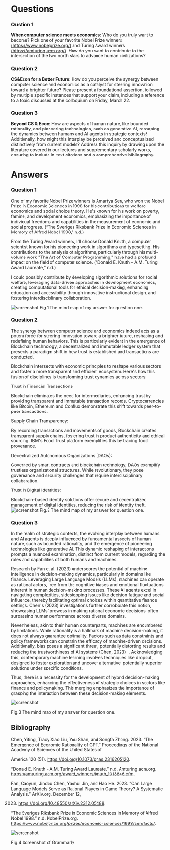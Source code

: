 # Questions

### Qustion 1
**When computer science meets economics**: Who do you truly want to become? Pick one of your favorite Nobel Prize winners [(https://www.nobelprize.org/)](https://www.nobelprize.org/) and Turing Award winners [(https://amturing.acm.org/)](https://amturing.acm.org/). How do you want to contribute to the intersection of the two north stars to advance human civilizations?
### Question 2
**CS&Econ for a Better Future**: How do you perceive the synergy between computer science and economics as a catalyst for steering innovation toward a brighter future? Please present a foundational assertion, followed by multiple specific instances that support your claim, including a reference to a topic discussed at the colloquium on Friday, March 22.
### Question 3
**Beyond CS & Econ**: How are aspects of human nature, like bounded rationality, and pioneering technologies, such as generative AI, reshaping the dynamics between humans and AI agents in strategic contexts? Additionally, how might this interplay be perceived and conceptualized distinctively from current models? Address this inquiry by drawing upon the literature covered in our lectures and supplementary scholarly works, ensuring to include in-text citations and a comprehensive bibliography.

# Answers

### Question 1
One of my favorite Nobel Prize winners is Amartya Sen, who won the Nobel Prize in Economic Sciences in 1998 for his contributions to welfare economics and social choice theory. He's known for his work on poverty, famine, and development economics, emphasizing the importance of individual freedoms and capabilities in the measurement of economic and social progress. (“The Sveriges Riksbank Prize in Economic Sciences in Memory of Alfred Nobel 1998,” n.d.)

From the Turing Award winners, I'll choose Donald Knuth, a computer scientist known for his pioneering work in algorithms and typesetting. His contributions to the analysis of algorithms, particularly through his multi-volume work "The Art of Computer Programming," have had a profound impact on the field of computer science. (“Donald E. Knuth - A.M. Turing Award Laureate,” n.d.)

I could possibly contribute by developing algorithmic solutions for social welfare, leveraging data-driven approaches in development economics, creating computational tools for ethical decision-making, enhancing education and accessibility through innovative instructional design, and fostering interdisciplinary collaboration.

![screenshot](assets/img1.png)
Fig.1 The mind map of my answer for question one.

### Question 2
The synergy between computer science and economics indeed acts as a potent force for steering innovation toward a brighter future, reshaping and redefining human behaviors. This is particularly evident in the emergence of Blockchain technology, a decentralized and immutable ledger system that presents a paradigm shift in how trust is established and transactions are conducted.

Blockchain intersects with economic principles to reshape various sectors and foster a more transparent and efficient ecosystem. Here's how this fusion of disciplines is transforming trust dynamics across sectors:

Trust in Financial Transactions:

Blockchain eliminates the need for intermediaries, enhancing trust by providing transparent and immutable transaction records. Cryptocurrencies like Bitcoin, Ethereum and Conflux demonstrate this shift towards peer-to-peer transactions.

Supply Chain Transparency:

By recording transactions and movements of goods, Blockchain creates transparent supply chains, fostering trust in product authenticity and ethical sourcing. IBM's Food Trust platform exemplifies this by tracing food provenance.

Decentralized Autonomous Organizations (DAOs):

Governed by smart contracts and blockchain technology, DAOs exemplify trustless organizational structures. While revolutionary, they pose governance and security challenges that require interdisciplinary collaboration.

Trust in Digital Identities:

Blockchain-based identity solutions offer secure and decentralized management of digital identities, reducing the risk of identity theft.
![screenshot](assets/img2.png)
Fig.2 The mind map of my answer for question one.

### Question 3
In the realm of strategic contexts, the evolving interplay between humans and AI agents is deeply influenced by fundamental aspects of human nature, such as bounded rationality, and the emergence of pioneering technologies like generative AI. This dynamic reshaping of interactions prompts a nuanced examination, distinct from current models, regarding the roles and capabilities of both humans and machines.

Research by Fan et al. (2023) underscores the potential of machine intelligence in decision-making dynamics, particularly in domains like finance. Leveraging Large Language Models (LLMs), machines can operate as rational actors, free from the cognitive biases and emotional fluctuations inherent in human decision-making processes. These AI agents excel in navigating complexities, sidestepping issues like decision fatigue and social influence, thereby facilitating optimal choices within quantitative finance settings. Chen's (2023) investigations further corroborate this notion, showcasing LLMs' prowess in making rational economic decisions, often surpassing human performance across diverse domains.

Nevertheless, akin to their human counterparts, machines are encumbered by limitations. While rationality is a hallmark of machine decision-making, it does not always guarantee optimality. Factors such as data constraints and policy frameworks can constrain the efficacy of machine-driven decisions. Additionally, bias poses a significant threat, potentially distorting results and reducing the trustworthiness of AI systems (Chen, 2023）. Acknowledging this, contemporary machine learning involves techniques like dropout, designed to foster exploration and uncover alternative, potentially superior solutions under specific conditions.

Thus, there is a necessity for the development of hybrid decision-making approaches, enhancing the effectiveness of strategic choices in sectors like finance and policymaking. This merging emphasizes the importance of grasping the interaction between these decision-making elements.

![screenshot](assets/img3.png)

Fig.3 The mind map of my answer for question one.
## Bibliography
Chen, Yiting, Tracy Xiao Liu, You Shan, and Songfa Zhong. 2023. “The Emergence of Economic Rationality of GPT.” Proceedings of the National Academy of Sciences of the United States of

America 120 (51). https://doi.org/10.1073/pnas.2316205120.

“Donald E. Knuth - A.M. Turing Award Laureate.” n.d. Amturing.acm.org. https://amturing.acm.org/award_winners/knuth_1013846.cfm.

Fan, Caoyun, Jindou Chen, Yaohui Jin, and Hao He. 2023. “Can Large Language Models Serve as Rational Players in Game Theory? A Systematic Analysis.” ArXiv.org. December 12,

2023. https://doi.org/10.48550/arXiv.2312.05488.

“The Sveriges Riksbank Prize in Economic Sciences in Memory of Alfred Nobel 1998.” n.d. NobelPrize.org. https://www.nobelprize.org/prizes/economic-sciences/1998/sen/facts/.


![screenshot](assets/img0.png)

Fig.4 Screenshot of Grammarly
